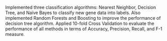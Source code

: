 Implemented three classification algorithms: Nearest Neighbor, Decision Tree, and Naïve Bayes to classify new gene data into labels. Also implemented Random Forests and Boosting to improve the performance of decision tree algorithm. Applied 10-fold Cross Validation to evaluate the performance of all methods in terms of Accuracy, Precision, Recall, and F-1 measure.
